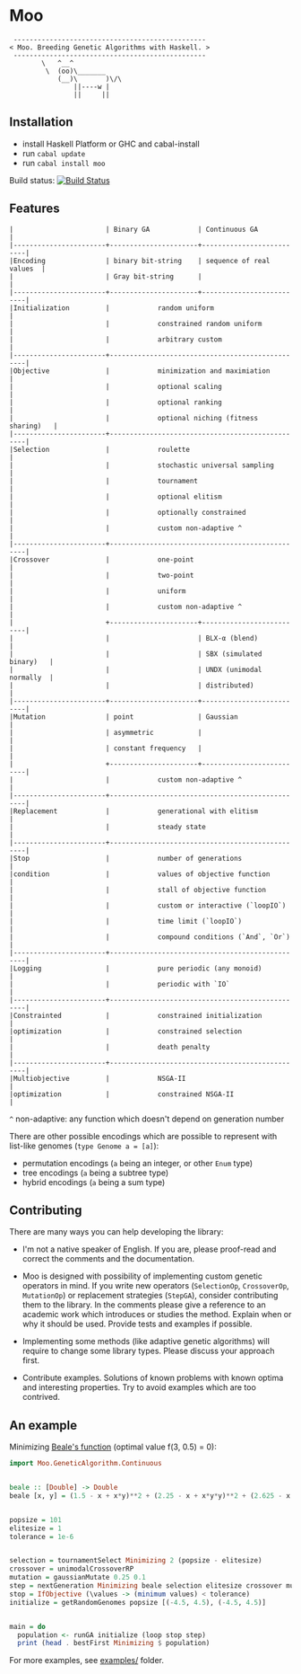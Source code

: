 Moo
===

     ------------------------------------------------
    < Moo. Breeding Genetic Algorithms with Haskell. >
     ------------------------------------------------
            \   ^__^
             \  (oo)\_______
                (__)\       )\/\
                    ||----w |
                    ||     ||


Installation
------------

  * install Haskell Platform or GHC and cabal-install
  * run `cabal update`
  * run `cabal install moo`


Build status: [![Build Status](https://drone.io/github.com/astanin/moo/status.png)](https://drone.io/github.com/astanin/moo/latest)


Features
--------

    |                       | Binary GA            | Continuous GA            |
    |-----------------------+----------------------+--------------------------|
    |Encoding               | binary bit-string    | sequence of real values  |
    |                       | Gray bit-string      |                          |
    |-----------------------+----------------------+--------------------------|
    |Initialization         |            random uniform                       |
    |                       |            constrained random uniform           |
    |                       |            arbitrary custom                     |
    |-----------------------+-------------------------------------------------|
    |Objective              |            minimization and maximiation         |
    |                       |            optional scaling                     |
    |                       |            optional ranking                     |
    |                       |            optional niching (fitness sharing)   |
    |-----------------------+-------------------------------------------------|
    |Selection              |            roulette                             |
    |                       |            stochastic universal sampling        |
    |                       |            tournament                           |
    |                       |            optional elitism                     |
    |                       |            optionally constrained               |
    |                       |            custom non-adaptive ^                |
    |-----------------------+-------------------------------------------------|
    |Crossover              |            one-point                            |
    |                       |            two-point                            |
    |                       |            uniform                              |
    |                       |            custom non-adaptive ^                |
    |                       +----------------------+--------------------------|
    |                       |                      | BLX-α (blend)            |
    |                       |                      | SBX (simulated binary)   |
    |                       |                      | UNDX (unimodal normally  |
    |                       |                      | distributed)             |
    |-----------------------+----------------------+--------------------------|
    |Mutation               | point                | Gaussian                 |
    |                       | asymmetric           |                          |
    |                       | constant frequency   |                          |
    |                       +----------------------+--------------------------|
    |                       |            custom non-adaptive ^                |
    |-----------------------+-------------------------------------------------|
    |Replacement            |            generational with elitism            |
    |                       |            steady state                         |
    |-----------------------+-------------------------------------------------|
    |Stop                   |            number of generations                |
    |condition              |            values of objective function         |
    |                       |            stall of objective function          |
    |                       |            custom or interactive (`loopIO`)     |
    |                       |            time limit (`loopIO`)                |
    |                       |            compound conditions (`And`, `Or`)    |
    |-----------------------+-------------------------------------------------|
    |Logging                |            pure periodic (any monoid)           |
    |                       |            periodic with `IO`                   |
    |-----------------------+-------------------------------------------------|
    |Constrainted           |            constrained initialization           |
    |optimization           |            constrained selection                |
    |                       |            death penalty                        |
    |-----------------------+-------------------------------------------------|
    |Multiobjective         |            NSGA-II                              |
    |optimization           |            constrained NSGA-II                  |


`^` non-adaptive: any function which doesn't depend on generation number

There are other possible encodings which are possible to represent
with list-like genomes (`type Genome a = [a]`):

  * permutation encodings (`a` being an integer, or other `Enum` type)
  * tree encodings (`a` being a subtree type)
  * hybrid encodings (`a` being a sum type)


Contributing
------------

There are many ways you can help developing the library:

  * I'm not a native speaker of English. If you are, please proof-read
    and correct the comments and the documentation.

  * Moo is designed with possibility of implementing custom genetic
    operators in mind. If you write new operators (`SelectionOp`,
    `CrossoverOp`, `MutationOp`) or replacement strategies
    (`StepGA`), consider contributing them to the library.
    In the comments please give a reference to an academic
    work which introduces or studies the method. Explain when or why
    it should be used. Provide tests and examples if possible.

  * Implementing some methods (like adaptive genetic algorithms) will
    require to change some library types. Please discuss your approach
    first.

  * Contribute examples. Solutions of known problems with known optima
    and interesting properties. Try to avoid examples which are too
    contrived.



An example
----------

Minimizing [Beale's function][test-functions] (optimal value f(3, 0.5) = 0):

```haskell
import Moo.GeneticAlgorithm.Continuous


beale :: [Double] -> Double
beale [x, y] = (1.5 - x + x*y)**2 + (2.25 - x + x*y*y)**2 + (2.625 - x + x*y*y*y)**2


popsize = 101
elitesize = 1
tolerance = 1e-6


selection = tournamentSelect Minimizing 2 (popsize - elitesize)
crossover = unimodalCrossoverRP
mutation = gaussianMutate 0.25 0.1
step = nextGeneration Minimizing beale selection elitesize crossover mutation
stop = IfObjective (\values -> (minimum values) < tolerance)
initialize = getRandomGenomes popsize [(-4.5, 4.5), (-4.5, 4.5)]


main = do
  population <- runGA initialize (loop stop step)
  print (head . bestFirst Minimizing $ population)
```

For more examples, see [examples/](examples/) folder.

[test-functions]: http://en.wikipedia.org/wiki/Test_functions_for_optimization
